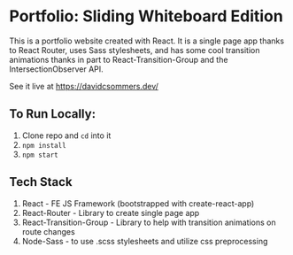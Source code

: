 # Portfolio: Sliding Whiteboard Edition

This is a portfolio website created with React. It is a single page app thanks to React Router, uses Sass stylesheets, and has some cool transition animations thanks in part to React-Transition-Group and the IntersectionObserver API. 

See it live at https://davidcsommers.dev/

## To Run Locally:
1. Clone repo and `cd` into it
2. `npm install`
3. `npm start`

## Tech Stack

1. React - FE JS Framework (bootstrapped with create-react-app)
2. React-Router - Library to create single page app
3. React-Transition-Group - Library to help with transition animations on route changes
4. Node-Sass - to use .scss stylesheets and utilize css preprocessing
